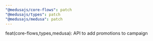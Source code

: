 ```yaml
---
"@medusajs/core-flows": patch
"@medusajs/types": patch
"@medusajs/medusa": patch
---
```


feat(core-flows,types,medusa): API to add promotions to campaign
